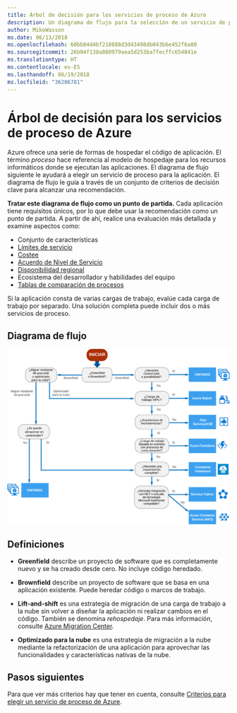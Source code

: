 ```yaml
---
title: Árbol de decisión para los servicios de proceso de Azure
description: Un diagrama de flujo para la selección de un servicio de proceso
author: MikeWasson
ms.date: 06/13/2018
ms.openlocfilehash: 60bb84d4bf210888d3d43498db043b6e452f6a80
ms.sourcegitcommit: 26b04f138a860979aea5d253ba7fecffc654841e
ms.translationtype: HT
ms.contentlocale: es-ES
ms.lasthandoff: 06/19/2018
ms.locfileid: "36206781"
---
```

# <a name="decision-tree-for-azure-compute-services"></a>Árbol de decisión para los servicios de proceso de Azure

Azure ofrece una serie de formas de hospedar el código de aplicación. El término *proceso* hace referencia al modelo de hospedaje para los recursos informáticos donde se ejecutan las aplicaciones. El diagrama de flujo siguiente le ayudará a elegir un servicio de proceso para la aplicación. El diagrama de flujo le guía a través de un conjunto de criterios de decisión clave para alcanzar una recomendación. 

**Tratar este diagrama de flujo como un punto de partida.** Cada aplicación tiene requisitos únicos, por lo que debe usar la recomendación como un punto de partida. A partir de ahí, realice una evaluación más detallada y examine aspectos como:
 
- Conjunto de características
- [Límites de servicio](/azure/azure-subscription-service-limits)
- [Costee](https://azure.microsoft.com/pricing/)
- [Acuerdo de Nivel de Servicio](https://azure.microsoft.com/support/legal/sla/)
- [Disponibilidad regional](https://azure.microsoft.com/global-infrastructure/services/)
- Ecosistema del desarrollador y habilidades del equipo
- [Tablas de comparación de procesos](./compute-comparison.md)

Si la aplicación consta de varias cargas de trabajo, evalúe cada carga de trabajo por separado. Una solución completa puede incluir dos o más servicios de proceso.

## <a name="flowchart"></a>Diagrama de flujo

![](../images/compute-decision-tree.svg)

## <a name="definitions"></a>Definiciones

- **Greenfield** describe un proyecto de software que es completamente nuevo y se ha creado desde cero. No incluye código heredado. 

- **Brownfield** describe un proyecto de software que se basa en una aplicación existente. Puede heredar código o marcos de trabajo.

- **Lift-and-shift** es una estrategia de migración de una carga de trabajo a la nube sin volver a diseñar la aplicación ni realizar cambios en el código. También se denomina *rehospedaje*. Para más información, consulte [Azure Migration Center](https://azure.microsoft.com/migration/).

- **Optimizado para la nube** es una estrategia de migración a la nube mediante la refactorización de una aplicación para aprovechar las funcionalidades y características nativas de la nube.

## <a name="next-steps"></a>Pasos siguientes

Para que ver más criterios hay que tener en cuenta, consulte [Criterios para elegir un servicio de proceso de Azure](./compute-comparison.md).
